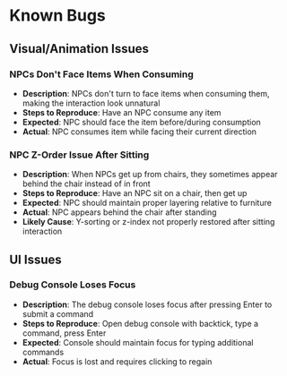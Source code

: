 # Known Bugs

## Visual/Animation Issues

### NPCs Don't Face Items When Consuming
- **Description**: NPCs don't turn to face items when consuming them, making the interaction look unnatural
- **Steps to Reproduce**: Have an NPC consume any item
- **Expected**: NPC should face the item before/during consumption
- **Actual**: NPC consumes item while facing their current direction

### NPC Z-Order Issue After Sitting
- **Description**: When NPCs get up from chairs, they sometimes appear behind the chair instead of in front
- **Steps to Reproduce**: Have an NPC sit on a chair, then get up
- **Expected**: NPC should maintain proper layering relative to furniture
- **Actual**: NPC appears behind the chair after standing
- **Likely Cause**: Y-sorting or z-index not properly restored after sitting interaction

## UI Issues

### Debug Console Loses Focus
- **Description**: The debug console loses focus after pressing Enter to submit a command
- **Steps to Reproduce**: Open debug console with backtick, type a command, press Enter
- **Expected**: Console should maintain focus for typing additional commands
- **Actual**: Focus is lost and requires clicking to regain